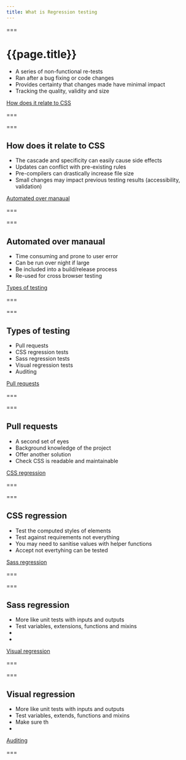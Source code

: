 ```yaml
---
title: What is Regression testing
---
```


<div class="slide first">
===

# {{page.title}}

- A series of non-functional re-tests
- Ran after a bug fixing or code changes
- Provides certainty that changes made have minimal impact
- Tracking the quality, validity and size

<div><a href="#relate" class="btn btn-primary">How does it relate to CSS</a></div>

===
</div>

<div class="slide" id="relate">
===
<h2>How does it relate to CSS</h2>

- The cascade and specificity can easily cause side effects
- Updates can conflict with pre-existing rules
- Pre-compilers can drastically increase file size
- Small changes may impact previous testing results (accessibility, validation)

<div><a href="#automated" class="btn btn-primary">Automated over manaual</a></div>

===
</div>

<div class="slide" id="automated">
===
<h2>Automated over manaual</h2>

- Time consuming and prone to user error
- Can be run over night if large
- Be included into a build/release process
- Re-used for cross browser testing

<div><a href="#types" class="btn btn-primary">Types of testing</a></div>

===
</div>

<div class="slide" id="types">
===
<h2>Types of testing</h2>

- Pull requests
- CSS regression tests
- Sass regression tests
- Visual regression tests
- Auditing

<div><a href="#pull" class="btn btn-primary">Pull requests</a></div>

===
</div>


<div class="slide" id="pull">
===

## Pull requests

- A second set of eyes
- Background knowledge of the project
- Offer another solution
- Check CSS is readable and maintainable

<div><a href="#css" class="btn btn-primary">CSS regression</a></div>

===
</div>


<div class="slide" id="css">
===

## CSS regression

- Test the computed styles of elements
- Test against requirements not everything
- You may need to sanitise values with helper functions
- Accept not evertyhing can be tested

<div><a href="#sass" class="btn btn-primary">Sass regression</a></div>

===
</div>


<div class="slide" id="sass">
===

## Sass regression

- More like unit tests with inputs and outputs
- Test variables, extensions, functions and mixins
- 
- 

<div><a href="#visual" class="btn btn-primary">Visual regression</a></div>

===
</div>



<div class="slide" id="visual">
===

## Visual regression

- More like unit tests with inputs and outputs
- Test variables, extends, functions and mixins
- Make sure th
- 

<div><a href="#auditing" class="btn btn-primary">Auditing</a></div>

===
</div>

